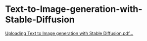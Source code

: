# Text-to-Image-generation-with-Stable-Diffusion
[Uploading Text to Image generation with Stable Diffusion.pdf…]()
